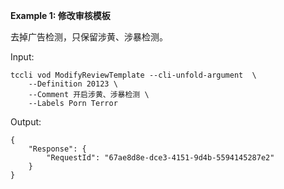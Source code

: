 **Example 1: 修改审核模板**

去掉广告检测，只保留涉黄、涉暴检测。

Input: 

```
tccli vod ModifyReviewTemplate --cli-unfold-argument  \
    --Definition 20123 \
    --Comment 开启涉黄、涉暴检测 \
    --Labels Porn Terror
```

Output: 
```
{
    "Response": {
        "RequestId": "67ae8d8e-dce3-4151-9d4b-5594145287e2"
    }
}
```

